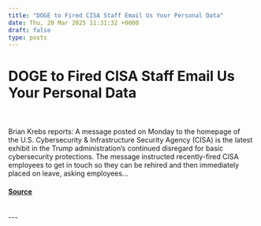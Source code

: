 ```yaml
---
title: "DOGE to Fired CISA Staff Email Us Your Personal Data"
date: Thu, 20 Mar 2025 11:31:32 +0000
draft: false
type: posts
---
```

# DOGE to Fired CISA Staff Email Us Your Personal Data

<br/>

<br/>
Brian Krebs reports: A message posted on Monday to the homepage of the U.S. Cybersecurity & Infrastructure Security Agency (CISA) is the latest exhibit in the Trump administration’s continued disregard for basic cybersecurity protections. The message instructed recently-fired CISA employees to get in touch so they can be rehired and then immediately placed on leave, asking employees...

#### [Source](https://databreaches.net/2025/03/20/doge-to-fired-cisa-staff-email-us-your-personal-data/)

<br/>
---
